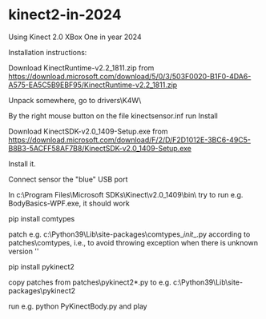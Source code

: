 # kinect2-in-2024
Using Kinect 2.0 XBox One in year 2024

Installation instructions:

Download KinectRuntime-v2.2_1811.zip from https://download.microsoft.com/download/5/0/3/503F0020-B1F0-4DA6-A575-EA5C5B9EBF95/KinectRuntime-v2.2_1811.zip

Unpack somewhere, go to drivers\K4W\ 

By the right mouse button on the file kinectsensor.inf run Install

Download KinectSDK-v2.0_1409-Setup.exe from https://download.microsoft.com/download/F/2/D/F2D1012E-3BC6-49C5-B8B3-5ACFF58AF7B8/KinectSDK-v2.0_1409-Setup.exe

Install it.

Connect sensor the "blue" USB port

In c:\Program Files\Microsoft SDKs\Kinect\v2.0_1409\bin\ try to run e.g. BodyBasics-WPF.exe, it should work

pip install comtypes

patch e.g. c:\Python39\Lib\site-packages\comtypes\__init__.py according to patches\comtypes,
i.e., to avoid throwing exception when there is unknown version ''

pip install pykinect2

copy patches from patches\pykinect2\*.py to e.g. c:\Python39\Lib\site-packages\pykinect2

run e.g. python PyKinectBody.py and play
